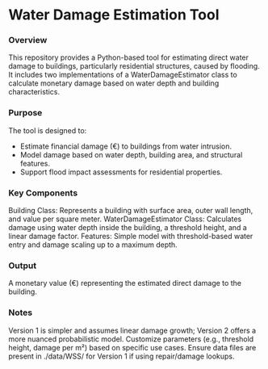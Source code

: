 # Water Damage Estimation Tool

### Overview

This repository provides a Python-based tool for estimating direct water damage to buildings, particularly residential structures, caused by flooding. It includes two implementations of a WaterDamageEstimator class to calculate monetary damage based on water depth and building characteristics.

### Purpose

The tool is designed to:

- Estimate financial damage (€) to buildings from water intrusion.
- Model damage based on water depth, building area, and structural features.
- Support flood impact assessments for residential properties.

### Key Components

Building Class: Represents a building with surface area, outer wall length, and value per square meter.
WaterDamageEstimator Class: Calculates damage using water depth inside the building, a threshold height, and a linear damage factor.
Features: Simple model with threshold-based water entry and damage scaling up to a maximum depth.

### Output

A monetary value (€) representing the estimated direct damage to the building.

### Notes

Version 1 is simpler and assumes linear damage growth; Version 2 offers a more nuanced probabilistic model.
Customize parameters (e.g., threshold height, damage per m²) based on specific use cases.
Ensure data files are present in ./data/WSS/ for Version 1 if using repair/damage lookups.
